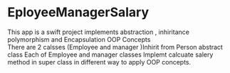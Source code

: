 # EployeeManagerSalary
This app is a swift project implements abstraction , inhiritance polymorphism and Encapsulation OOP Concepts  
There are 2 calsses (Employee and manager )Inhirit from Person abstract class
Each of Employee and manager classes Implemt calcuate salery method in super class in different way to apply OOP concepts.

